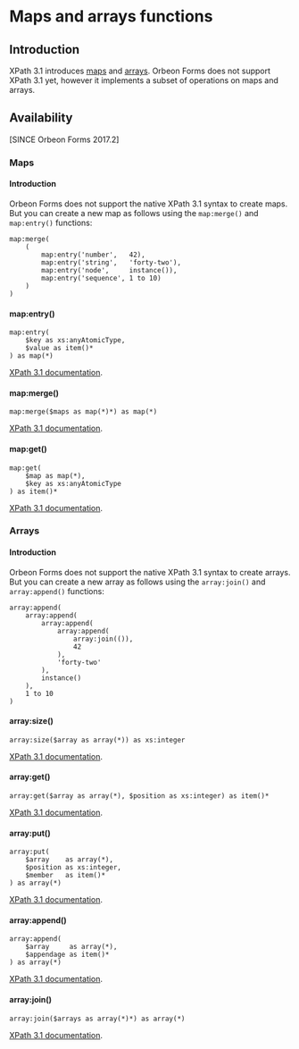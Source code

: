 # Maps and arrays functions



## Introduction

XPath 3.1 introduces [maps](https://www.w3.org/TR/xpath-31/#id-maps) and [arrays](https://www.w3.org/TR/xpath-31/#id-arrays). Orbeon Forms does not support XPath 3.1 yet, however it implements a subset of operations on maps and arrays. 

## Availability

[SINCE Orbeon Forms 2017.2]

### Maps

#### Introduction

Orbeon Forms does not support the native XPath 3.1 syntax to create maps. But you can create a new map as follows using the `map:merge()` and `map:entry()` functions:

```xpath
map:merge(
    (
        map:entry('number',   42),
        map:entry('string',   'forty-two'),
        map:entry('node',     instance()),
        map:entry('sequence', 1 to 10)
    )
)
```

#### map:entry()

```xpath
map:entry(
    $key as xs:anyAtomicType,
    $value as item()*
) as map(*)
```

[XPath 3.1 documentation](https://www.w3.org/TR/xpath-functions-31/#func-map-entry).

#### map:merge()

```xpath
map:merge($maps as map(*)*) as map(*)
```

[XPath 3.1 documentation](https://www.w3.org/TR/xpath-functions-31/#func-map-merge).

#### map:get()

```xpath
map:get(
    $map as map(*),
    $key as xs:anyAtomicType
) as item()*
```

[XPath 3.1 documentation](https://www.w3.org/TR/xpath-functions-31/#func-map-get).

### Arrays

#### Introduction

Orbeon Forms does not support the native XPath 3.1 syntax to create arrays. But you can create a new array as follows using the `array:join()` and `array:append()` functions:

```xpath
array:append(
    array:append(
        array:append(
            array:append(
                array:join(()),
                42
            ),
            'forty-two'
        ),
        instance()
    ),
    1 to 10
)
```

#### array:size()

```xpath
array:size($array as array(*)) as xs:integer
```

[XPath 3.1 documentation](https://www.w3.org/TR/xpath-functions-31/#func-array-size).

#### array:get()

```xpath
array:get($array as array(*), $position as xs:integer) as item()*
```

[XPath 3.1 documentation](https://www.w3.org/TR/xpath-functions-31/#func-array-get).

#### array:put()

```xpath
array:put(
    $array    as array(*),
    $position as xs:integer,
    $member   as item()*
) as array(*)
```

[XPath 3.1 documentation](https://www.w3.org/TR/xpath-functions-31/#func-array-put).

#### array:append()

```xpath
array:append(
    $array     as array(*),
    $appendage as item()*
) as array(*)
```

[XPath 3.1 documentation](https://www.w3.org/TR/xpath-functions-31/#func-array-append).

#### array:join()

```xpath
array:join($arrays as array(*)*) as array(*)
```

[XPath 3.1 documentation](https://www.w3.org/TR/xpath-functions-31/#func-array-join).
